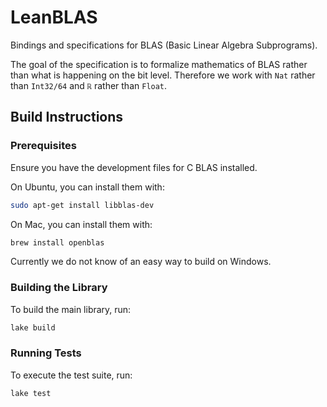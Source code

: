 # LeanBLAS

Bindings and specifications for BLAS (Basic Linear Algebra Subprograms).

The goal of the specification is to formalize mathematics of BLAS rather than what is happening on the bit level. Therefore we work with `Nat` rather than `Int32/64` and `ℝ` rather than `Float`.

## Build Instructions

### Prerequisites

Ensure you have the development files for C BLAS installed.

On Ubuntu, you can install them with:

```bash
sudo apt-get install libblas-dev
```
On Mac, you can install them with:
```bash
brew install openblas
```

Currently we do not know of an easy way to build on Windows.

### Building the Library

To build the main library, run:

```bash
lake build
```

### Running Tests

To execute the test suite, run:

```bash
lake test
```
